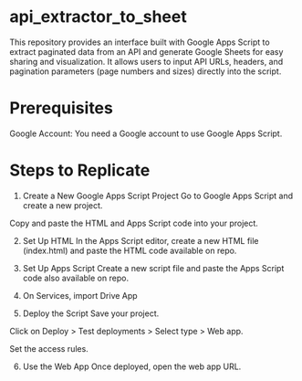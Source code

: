# api_extractor_to_sheet
This repository provides an interface built with Google Apps Script to extract paginated data from an API and generate Google Sheets for easy sharing and visualization. It allows users to input API URLs, headers, and pagination parameters (page numbers and sizes) directly into the script.

# Prerequisites
Google Account: You need a Google account to use Google Apps Script.

# Steps to Replicate
1. Create a New Google Apps Script Project
Go to Google Apps Script and create a new project.

Copy and paste the HTML and Apps Script code into your project.

2. Set Up HTML
In the Apps Script editor, create a new HTML file (index.html) and paste the HTML code available on repo.

3. Set Up Apps Script
Create a new script file and paste the Apps Script code also available on repo.

4. On Services, import Drive App

5. Deploy the Script
Save your project.

Click on Deploy > Test deployments > Select type > Web app.

Set the access rules.

6. Use the Web App
Once deployed, open the web app URL.
